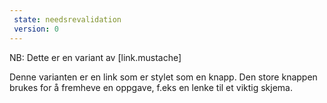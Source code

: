 ```yaml
---
 state: needsrevalidation
 version: 0
---
```

NB: Dette er en variant av [link.mustache]

Denne varianten er en link som er stylet som en knapp. Den store knappen brukes for å fremheve en oppgave, f.eks en lenke til et viktig skjema.
